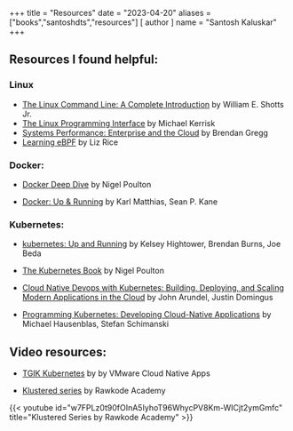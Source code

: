 +++
title = "Resources"
date = "2023-04-20"
aliases = ["books","santoshdts","resources"]
[ author ]
  name = "Santosh Kaluskar"
+++

## Resources I found helpful:

### Linux
- [The Linux Command Line: A Complete Introduction](https://www.goodreads.com/book/show/11724436-the-linux-command-line?ref=nav_sb_ss_1_17) by William E. Shotts Jr.
- [The Linux Programming Interface](https://www.goodreads.com/book/show/7672214-the-linux-programming-interface?ref=nav_sb_ss_2_16) by Michael Kerrisk
- [Systems Performance: Enterprise and the Cloud](https://www.goodreads.com/book/show/18058001-systems-performance?ref=nav_sb_ss_1_19) by Brendan Gregg
- [Learning eBPF](https://www.goodreads.com/book/show/123247910-learning-ebpf?from_search=true&from_srp=true&qid=ovIFUOQL31&rank=1) by Liz Rice

### Docker:

- [Docker Deep Dive](https://www.goodreads.com/book/show/36411996-docker-deep-dive?from_search=true&from_srp=true&qid=7snDjRkIqI&rank=6) by Nigel Poulton

- [Docker: Up & Running](https://www.goodreads.com/book/show/25000037-docker?from_search=true&from_srp=true&qid=7snDjRkIqI&rank=4) by Karl Matthias, Sean P. Kane



### Kubernetes:

- [kubernetes: Up and Running](https://www.goodreads.com/book/show/26759355-kubernetes?ac=1&from_search=true&qid=i8dDsNd9Yl&rank=1) by Kelsey Hightower, Brendan Burns, Joe Beda
- [The Kubernetes Book](https://www.goodreads.com/book/show/35494978-the-kubernetes-book?from_search=true&from_srp=true&qid=lpWRObaCws&rank=1) by Nigel Poulton
- [Cloud Native Devops with Kubernetes: Building, Deploying, and Scaling Modern Applications in the Cloud](https://www.goodreads.com/book/show/40988432-cloud-native-devops-with-kubernetes?from_search=true&from_srp=true&qid=qlZutv3mKU&rank=4) by John Arundel, Justin Domingus

- [Programming Kubernetes: Developing Cloud-Native Applications](https://www.goodreads.com/book/show/44144498-programming-kubernetes?ref=nav_sb_ss_1_22) by Michael Hausenblas, Stefan Schimanski


## Video resources:

- [TGIK Kubernetes](https://youtube.com/playlist?list=PL7bmigfV0EqQzxcNpmcdTJ9eFRPBe-iZa) by by VMware Cloud Native Apps

- [Klustered series](https://youtube.com/playlist?list=PLz0t90fOInA5IyhoT96WhycPV8Km-WICj) by Rawkode Academy 

{{< youtube id="w7FPLz0t90fOInA5IyhoT96WhycPV8Km-WICjt2ymGmfc" title="Klustered Series by Rawkode Academy" >}}